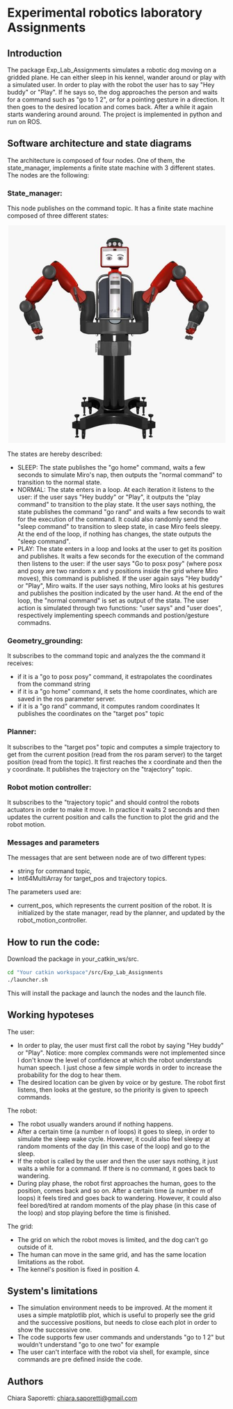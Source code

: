 # Experimental robotics laboratory Assignments

## Introduction
The package Exp_Lab_Assignments simulates a robotic dog moving on a gridded plane. He can either sleep in his kennel, wander around or play with a simulated user. In order to play with the robot the user has to say "Hey buddy" or "Play". If he says so, the dog approaches the person and waits for a command such as "go to 1 2", or for a pointing gesture in a direction. It then goes to the desired location and comes back. After a while it again starts wandering around around. 
The project is implemented in python and run on ROS. 

## Software architecture and state diagrams
The architecture is composed of four nodes. One of them, the state_manager,  implements a finite state machine with 3 different states. The nodes are the following:

### State_manager:

This node publishes on the command topic. It has a finite state machine composed of three different states:

<p align="center">
  <img height="500" width="500" src="https://github.com/andreabradpitto/SofAr-project/blob/master/Images%20and%20multimedia/Image.jpeg?raw=true "Title"">
</p>

The states are hereby described:
- SLEEP: The state publishes the "go home" command, waits a few seconds to simulate Miro's nap, then outputs the "normal command" to transition to the normal state.
- NORMAL: The state enters in a loop. At each iteration it listens to the user: if the user says "Hey buddy" or "Play", it outputs the "play command" to transition to the play state. It the user says nothing, the state publishes the command "go rand" and waits a few seconds to wait for the execution of the command. It could also randomly send the "sleep command" to transition to sleep state, in case Miro feels sleepy. At the end of the loop, if nothing has changes, the state outputs the "sleep command".
- PLAY: The state enters in a loop and looks at the user to get its position and publishes. It waits a few seconds for the execution of the command then listens to the user: if the user says "Go to posx posy" (where posx and posy are two random x and y positions inside the grid where Miro moves), this command is published. If the user again says "Hey buddy" or "Play", Miro waits. If the user says nothing, Miro looks at his gestures and publishes the position indicated by the user hand. At the end of the loop, the "normal command" is set as output of the stata.
The user action is simulated through two functions: "user says" and "user does", respectively implementing speech commands and postion/gesture commadns.


### Geometry_grounding:

It subscribes to the command topic and analyzes the the command it receives: 
- if it is a "go to posx posy" command, it estrapolates the coordinates from the command string 
- if it is a "go home" command, it sets the home coordinates, which are saved in the ros parameter server.
- if it is a "go rand" command, it computes random coordinates
It publishes the coordinates on the "target pos" topic

### Planner:

It subscribes to the "target pos" topic and computes a simple trajectory to get from the current position (read from the ros param server) to the target position (read from the topic). It first reaches the x coordinate and then the y coordinate. It publishes the trajectory on the "trajectory" topic.

### Robot motion controller:

It subscribes to the "trajectory topic" and should control the robots actuators in order to make it move. In practice it waits 2 seconds and then updates the current position and calls the function to plot the grid and the robot motion.

### Messages and parameters
The messages that are sent between node are of two different types: 
- string for command topic,
- Int64MultiArray for target_pos and trajectory topics. 

The parameters used are:
- current_pos, which represents the current position of the robot. It is initialized by the state manager, read by the planner, and updated by the robot_motion_controller. 

## How to run the code:
Download the package in your_catkin_ws/src.
```sh
cd "Your catkin workspace"/src/Exp_Lab_Assignments
./launcher.sh
```
This will install the package and launch the nodes and the launch file.

## Working hypoteses
The user: 
- In order to play, the user must first call the robot by saying "Hey buddy" or "Play". Notice: more complex commands were not implemented since I don't know the level of confidence at which the robot understands human speech. I just chose a few simple words in order to increase the probability for the dog to hear them.
- The desired location can be given by voice or by gesture. The robot first listens, then looks at the gesture, so the priority is given to speech commands.

The robot:
- The robot usually wanders around if nothing happens.
- After a certain time (a number n of loops) it goes to sleep, in order to simulate the sleep wake cycle. However, it could also feel sleepy at random moments of the day (in this case of the loop) and go to the sleep.
- If the robot is called by the user and then the user says nothing, it just waits a while for a command. If there is no command, it goes back to wandering.
- During play phase, the robot first approaches the human, goes to the position, comes back and so on. After a certain time (a number m of loops) it feels tired and goes back to wandering. However, it could also feel bored/tired at random moments of the play phase (in this case of the loop) and stop playing before the time is finished.

The grid:
- The grid on which the robot moves is limited, and the dog can't go outside of it.
- The human can move in the same grid, and has the same location limitations as the robot.
- The kennel's position is fixed in position 4.

## System's limitations
- The simulation environment needs to be improved. At the moment it uses a simple matplotlib plot, which is useful to properly see the grid and the successive positions, but needs to close each plot in order to show the successive one.
- The code supports few user commands and understands "go to 1 2" but wouldn't understand "go to one two" for example
- The user can't interface with the robot via shell, for example, since commands are pre defined inside the code.

## Authors
Chiara Saporetti: chiara.saporetti@gmail.com
